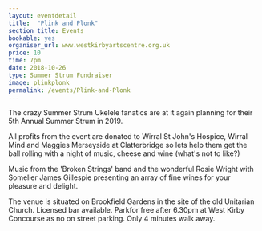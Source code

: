 ```yaml
---
layout: eventdetail
title:  "Plink and Plonk"
section_title: Events
bookable: yes
organiser_url: www.westkirbyartscentre.org.uk
price: 10
time: 7pm
date: 2018-10-26
type: Summer Strum Fundraiser
image: plinkplonk
permalink: /events/Plink-and-Plonk
---
```

The crazy Summer Strum Ukelele fanatics are at it again planning for their 5th Annual Summer Strum in 2019.  

All profits from the event are donated to Wirral St John's Hospice, Wirral Mind and Maggies Merseyside at Clatterbridge so lets help them get the ball rolling with a night of music, cheese and wine (what's not to like?)

Music from the 'Broken Strings' band and the wonderful Rosie Wright with Somelier James Gillespie presenting an array of fine wines for your pleasure and delight.

The venue is situated on Brookfield Gardens in the site of the old Unitarian Church. Licensed bar available. Parkfor free after 6.30pm at West Kirby Concourse as no on street parking. Only 4 minutes walk away.
